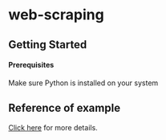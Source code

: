# web-scraping

## Getting Started
#### Prerequisites
Make sure Python is installed on your system

## Reference of example
[Click here](https://www.codeheroku.com/course_content?lesson_id=2&course_id=1&section_id=2) for more details.
